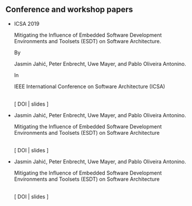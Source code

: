## Conference and workshop papers
* <p class="conferencePaperInput">
    <p class="conferenceAbbreviation">ICSA 2019</p> 
    <p class="conferenceArticleTitle"> Mitigating the Influence of Embedded Software Development Environments and Toolsets (ESDT) on Software Architecture.</p>
    By
    <p class="conferenceAuthors"> Jasmin Jahić, Peter Enbrecht, Uwe Mayer, and Pablo Oliveira Antonino. </p>  
    In
    <p class="conferenceName">IEEE International Conference on Software Architecture (ICSA)</p>
    <p class="conferenceDate"></p>
    <p class="conferenceNote"></p>
    <br/> 
    [ DOI | slides ]
  </p>
* <p class="conferenceAbbreviation"></p> 
  <p class="conferenceAuthors"> Jasmin Jahić, Peter Enbrecht, Uwe Mayer, and Pablo Oliveira Antonino. </p>
  <p class="conferenceTitle"> Mitigating the Influence of Embedded Software Development Environments and Toolsets (ESDT) on Software Architecture </p>
  <p class="conferenceDate"></p>
  <br/> 
  [ DOI | slides ]
* <p class="conferenceAbbreviation"></p> 
  <p class="conferenceAuthors"> Jasmin Jahić, Peter Enbrecht, Uwe Mayer, and Pablo Oliveira Antonino. </p>
  <p class="conferenceTitle"> Mitigating the Influence of Embedded Software Development Environments and Toolsets (ESDT) on Software Architecture </p>
  <p class="conferenceDate"></p>
  <br/> 
  [ DOI | slides ]
  
